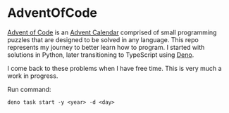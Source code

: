 # AdventOfCode

[Advent of Code](https://adventofcode.com) is an
[Advent Calendar](https://en.wikipedia.org/wiki/Advent_calendar) comprised of
small programming puzzles that are designed to be solved in any language. This
repo represents my journey to better learn how to program. I started with
solutions in Python, later transitioning to TypeScript using
[Deno](https://deno.land/).

I come back to these problems when I have free time. This is very much a work in
progress.

Run command:
```
deno task start -y <year> -d <day>
```
